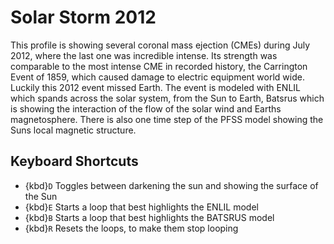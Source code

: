 # Solar Storm 2012
This profile is showing several coronal mass ejection (CMEs) during July 2012, where the last one was incredible intense. Its strength was comparable to the most intense CME in recorded history, the Carrington Event of 1859, which caused damage to electric equipment world wide. Luckily this 2012 event missed Earth. The event is modeled with ENLIL which spands across the solar system, from the Sun to Earth, Batsrus which is showing the interaction of the flow of the solar wind and Earths magnetosphere. There is also one time step of the PFSS model showing the Suns local magnetic structure.

## Keyboard Shortcuts
  - {kbd}`D` Toggles between darkening the sun and showing the surface of the Sun
  - {kbd}`E` Starts a loop that best highlights the ENLIL model
  - {kbd}`B` Starts a loop that best highlights the BATSRUS model
  - {kbd}`R` Resets the loops, to make them stop looping
